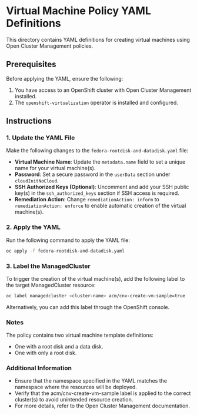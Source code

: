 # Virtual Machine Policy YAML Definitions

This directory contains YAML definitions for creating virtual machines using Open Cluster Management policies.

## Prerequisites
Before applying the YAML, ensure the following:
1. You have access to an OpenShift cluster with Open Cluster Management installed.
2. The `openshift-virtualization` operator is installed and configured.

## Instructions

### 1. Update the YAML File
Make the following changes to the `fedora-rootdisk-and-datadisk.yaml` file:
- **Virtual Machine Name**: Update the `metadata.name` field to set a unique name for your virtual machine(s).
- **Password**: Set a secure password in the `userData` section under `cloudInitNoCloud`.
- **SSH Authorized Keys (Optional)**: Uncomment and add your SSH public key(s) in the `ssh_authorized_keys` section if SSH access is required.
- **Remediation Action**: Change `remediationAction: inform` to `remediationAction: enforce` to enable automatic creation of the virtual machine(s).

### 2. Apply the YAML
Run the following command to apply the YAML file:
```bash
oc apply -f fedora-rootdisk-and-datadisk.yaml
```

### 3. Label the ManagedCluster
To trigger the creation of the virtual machine(s), add the following label to the target ManagedCluster resource:
```bash
oc label managedcluster <cluster-name> acm/cnv-create-vm-sample=true
```
Alternatively, you can add this label through the OpenShift console.

### Notes
The policy contains two virtual machine template definitions:
* One with a root disk and a data disk.
* One with only a root disk.

### Additional Information
* Ensure that the namespace specified in the YAML matches the namespace where the resources will be deployed.
* Verify that the acm/cnv-create-vm-sample label is applied to the correct cluster(s) to avoid unintended resource creation.
* For more details, refer to the Open Cluster Management documentation.